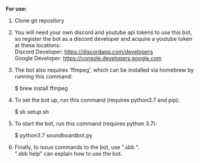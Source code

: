**For use:**  
  
1. Clone git repository  
2. You will need your own discord and youtube api tokens to use this bot, so register the bot as a discord developer and acquire a youtube token at these locations:  
Discord Developer: https://discordapp.com/developers  
Google Developer: https://console.developers.google.com  
3. The bot also requires 'ffmpeg', which can be installed via homebrew by running this command:  
  
    $ brew install ffmpeg  
  
4. To set the bot up, run this command (requires python3.7 and pip):  
  
    $ sh setup.sh  
  
5. To start the bot, run this command (requires python 3.7):  
  
    $ python3.7 soundboardbot.py  
  
6. Finally, to issue commands to the bot, use ".sbb <command>".  
   ".sbb help" can explain how to use the bot.
